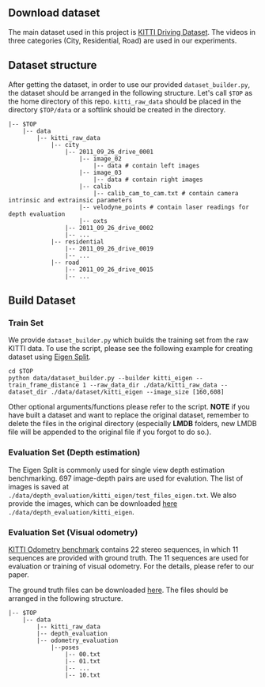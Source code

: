 ## Download dataset

The main dataset used in this project is [KITTI Driving Dataset](http://www.cvlibs.net/datasets/kitti/raw_data.php). The videos in three categories (City, Residential, Road) are used in our experiments.

<!-- FIXME: provide a script to download the dataset and arrange in required structure -->

## Dataset structure

After getting the dataset, in order to use our provided `dataset_builder.py`, the dataset should be arranged in the following structure. Let's call `$TOP` as the home directory of this repo. `kitti_raw_data` should be placed in the directory `$TOP/data` or a softlink should be created in the directory.

``` 
|-- $TOP
	|-- data
		|-- kitti_raw_data
			|-- city
		        |-- 2011_09_26_drive_0001
		        	|-- image_02 
		        		|-- data # contain left images
		        	|-- image_03 
		        		|-- data # contain right images
		        	|-- calib
		        		|-- calib_cam_to_cam.txt # contain camera intrinsic and extrainsic parameters
		        	|-- velodyne_points # contain laser readings for depth evaluation
		        	|-- oxts
		        |-- 2011_09_26_drive_0002
		        |-- ...
		    |-- residential
		    	|-- 2011_09_26_drive_0019
		        |-- ...
		    |-- road
		    	|-- 2011_09_26_drive_0015
		        |-- ...
```

## Build Dataset

### Train Set

We provide `dataset_builder.py` which builds the training set from the raw KITTI data. To use the script, please see the following example for creating dataset using [Eigen Split](https://arxiv.org/abs/1406.2283).

``` Shell
cd $TOP 
python data/dataset_builder.py --builder kitti_eigen --train_frame_distance 1 --raw_data_dir ./data/kitti_raw_data --dataset_dir ./data/dataset/kitti_eigen --image_size [160,608]
```

Other optional arguments/functions please refer to the script. **NOTE** if you have built a dataset and want to replace the original dataset, remember to delete the files in the original directory (especially **LMDB** folders, new LMDB file will be appended to the original file if you forgot to do so.). 

### Evaluation Set (Depth estimation)

The Eigen Split is commonly used for single view depth estimation benchmarking. 697 image-depth pairs are used for evalution. The list of images is saved at `./data/depth_evaluation/kitti_eigen/test_files_eigen.txt`. We also provide the images, which can be downloaded [here](https://www.dropbox.com/sh/n4uvg4rhdi4fzuk/AABWfmvc_WECj6h9X87M2d5Oa?dl=0) `./data/depth_evaluation/kitti_eigen`.

### Evaluation Set (Visual odometry)

[KITTI Odometry benchmark](http://www.cvlibs.net/datasets/kitti/eval_odometry.php) contains 22 stereo sequences, in which 11 sequences are provided with ground truth. The 11 sequences are used for evaluation or training of visual odometry. For the details, please refer to our paper.

The ground truth files can be downloaded [here](http://www.cvlibs.net/download.php?file=data_odometry_poses.zip). The files should be arranged in the following structure.


``` 
|-- $TOP
	|-- data
		|-- kitti_raw_data
		|-- depth_evaluation
		|-- odometry_evaluation
			|--poses
				|-- 00.txt 
				|-- 01.txt
				|-- ...
				|-- 10.txt
```

